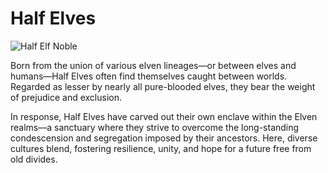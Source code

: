 # Half Elves

![Half Elf Noble](/images/half_elf_noble.jpg)

Born from the union of various elven lineages—or between elves and humans—Half Elves often find themselves caught between worlds. Regarded as lesser by nearly all pure-blooded elves, they bear the weight of prejudice and exclusion.

In response, Half Elves have carved out their own enclave within the Elven realms—a sanctuary where they strive to overcome the long-standing condescension and segregation imposed by their ancestors. Here, diverse cultures blend, fostering resilience, unity, and hope for a future free from old divides.